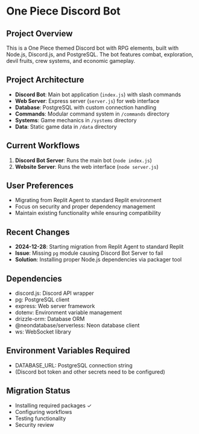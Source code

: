 # One Piece Discord Bot

## Project Overview
This is a One Piece themed Discord bot with RPG elements, built with Node.js, Discord.js, and PostgreSQL. The bot features combat, exploration, devil fruits, crew systems, and economic gameplay.

## Project Architecture
- **Discord Bot**: Main bot application (`index.js`) with slash commands
- **Web Server**: Express server (`server.js`) for web interface
- **Database**: PostgreSQL with custom connection handling
- **Commands**: Modular command system in `/commands` directory
- **Systems**: Game mechanics in `/systems` directory
- **Data**: Static game data in `/data` directory

## Current Workflows
1. **Discord Bot Server**: Runs the main bot (`node index.js`)
2. **Website Server**: Runs the web interface (`node server.js`)

## User Preferences
- Migrating from Replit Agent to standard Replit environment
- Focus on security and proper dependency management
- Maintain existing functionality while ensuring compatibility

## Recent Changes
- **2024-12-28**: Starting migration from Replit Agent to standard Replit
- **Issue**: Missing `pg` module causing Discord Bot Server to fail
- **Solution**: Installing proper Node.js dependencies via packager tool

## Dependencies
- discord.js: Discord API wrapper
- pg: PostgreSQL client
- express: Web server framework
- dotenv: Environment variable management
- drizzle-orm: Database ORM
- @neondatabase/serverless: Neon database client
- ws: WebSocket library

## Environment Variables Required
- DATABASE_URL: PostgreSQL connection string
- (Discord bot token and other secrets need to be configured)

## Migration Status
- Installing required packages ✓
- Configuring workflows
- Testing functionality
- Security review